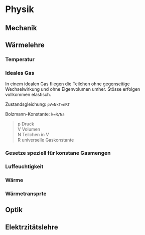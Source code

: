 # Physik
  ## Mechanik
  ## Wärmelehre
  ### Temperatur
  ### Ideales Gas ###
  In einem idealen Gas fliegen die Teilchen ohne gegenseitige Wechselwirkung und ohne Eigenvolumen umher. Stösse erfolgen vollkommen elastisch.
  
  Zustandsgleichung: `pV=NkT=nRT`
  
  Bolzmann-Konstante: `k=R/Na`
  > p Druck <br>V Volumen<br>N Teilchen in V<br>R universelle Gaskonstante
  
  ### Gesetze speziell für konstane Gasmengen
  ### Luffeuchtigkeit
  ### Wärme
  ### Wärmetransprte
  ## Optik
  ## Elektrzitätslehre

